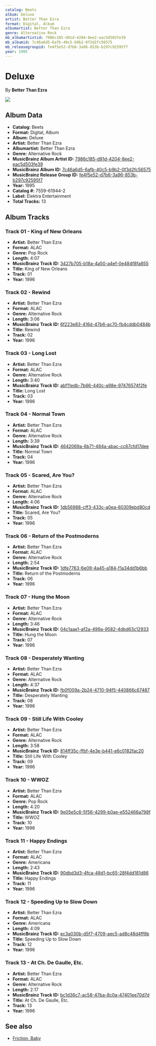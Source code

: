 ```yaml
---
catalog: Beets
album: Deluxe
artist: Better Than Ezra
format: Digital, Album
albumartist: Better Than Ezra
genre: Alternative Rock
mb_albumartistid: 7986c185-d91d-4204-8ee2-eac5d503fe39
mb_albumid: 7c46a6d5-6afb-40c5-b9b2-0f3d2fc56575
mb_releasegroupid: fe4f5e52-d7b6-3a96-853b-b297c92595f7
year: 1995
---
```


# Deluxe

By **Better Than Ezra**

![](../../assets/beetscovers/Better_Than_Ezra-Deluxe.jpg)

## Album Data

- **Catalog:** Beets
- **Format:** Digital, Album
- **Album:** Deluxe
- **Artist:** Better Than Ezra
- **Albumartist:** Better Than Ezra
- **Genre:** Alternative Rock
- **MusicBrainz Album Artist ID:** [7986c185-d91d-4204-8ee2-eac5d503fe39](https://musicbrainz.org/artist/7986c185-d91d-4204-8ee2-eac5d503fe39)
- **MusicBrainz Album ID:** [7c46a6d5-6afb-40c5-b9b2-0f3d2fc56575](https://musicbrainz.org/release/7c46a6d5-6afb-40c5-b9b2-0f3d2fc56575)
- **MusicBrainz Release Group ID:** [fe4f5e52-d7b6-3a96-853b-b297c92595f7](https://musicbrainz.org/release-group/fe4f5e52-d7b6-3a96-853b-b297c92595f7)
- **Year:** 1995
- **Catalog #:** 7559-61944-2
- **Label:** Elektra Entertainment
- **Total Tracks:** 13

## Album Tracks

### Track 01 - King of New Orleans

- **Artist:** Better Than Ezra
- **Format:** ALAC
- **Genre:** Pop Rock
- **Length:** 4:07
- **MusicBrainz Track ID:** [3427b705-b18a-4a50-a4ef-0e484f8fa855](https://musicbrainz.org/recording/3427b705-b18a-4a50-a4ef-0e484f8fa855)
- **Title:** King of New Orleans
- **Track:** 01
- **Year:** 1996

### Track 02 - Rewind

- **Artist:** Better Than Ezra
- **Format:** ALAC
- **Genre:** Alternative Rock
- **Length:** 3:06
- **MusicBrainz Track ID:** [6f223e83-416d-47b6-ac70-fb4cddb0484b](https://musicbrainz.org/recording/6f223e83-416d-47b6-ac70-fb4cddb0484b)
- **Title:** Rewind
- **Track:** 02
- **Year:** 1996

### Track 03 - Long Lost

- **Artist:** Better Than Ezra
- **Format:** ALAC
- **Genre:** Alternative Rock
- **Length:** 3:40
- **MusicBrainz Track ID:** [abf11edb-7b66-440c-a98e-97476574f2fe](https://musicbrainz.org/recording/abf11edb-7b66-440c-a98e-97476574f2fe)
- **Title:** Long Lost
- **Track:** 03
- **Year:** 1996

### Track 04 - Normal Town

- **Artist:** Better Than Ezra
- **Format:** ALAC
- **Genre:** Alternative Rock
- **Length:** 3:39
- **MusicBrainz Track ID:** [4642069a-6b71-484a-abac-cc67cfd17dee](https://musicbrainz.org/recording/4642069a-6b71-484a-abac-cc67cfd17dee)
- **Title:** Normal Town
- **Track:** 04
- **Year:** 1996

### Track 05 - Scared, Are You?

- **Artist:** Better Than Ezra
- **Format:** ALAC
- **Genre:** Alternative Rock
- **Length:** 4:06
- **MusicBrainz Track ID:** [1db56988-cff3-433c-a0ea-60309ebd80cd](https://musicbrainz.org/recording/1db56988-cff3-433c-a0ea-60309ebd80cd)
- **Title:** Scared, Are You?
- **Track:** 05
- **Year:** 1996

### Track 06 - Return of the Postmoderns

- **Artist:** Better Than Ezra
- **Format:** ALAC
- **Genre:** Alternative Rock
- **Length:** 2:54
- **MusicBrainz Track ID:** [1dfe7763-6e09-4a45-a184-f1a34dd1b6bb](https://musicbrainz.org/recording/1dfe7763-6e09-4a45-a184-f1a34dd1b6bb)
- **Title:** Return of the Postmoderns
- **Track:** 06
- **Year:** 1996

### Track 07 - Hung the Moon

- **Artist:** Better Than Ezra
- **Format:** ALAC
- **Genre:** Alternative Rock
- **Length:** 3:46
- **MusicBrainz Track ID:** [04c1aae1-af2a-499a-9582-4dbd63c12933](https://musicbrainz.org/recording/04c1aae1-af2a-499a-9582-4dbd63c12933)
- **Title:** Hung the Moon
- **Track:** 07
- **Year:** 1996

### Track 08 - Desperately Wanting

- **Artist:** Better Than Ezra
- **Format:** ALAC
- **Genre:** Alternative Rock
- **Length:** 4:37
- **MusicBrainz Track ID:** [fb0f009a-2b24-4710-94f5-440866c67487](https://musicbrainz.org/recording/fb0f009a-2b24-4710-94f5-440866c67487)
- **Title:** Desperately Wanting
- **Track:** 08
- **Year:** 1996

### Track 09 - Still Life With Cooley

- **Artist:** Better Than Ezra
- **Format:** ALAC
- **Genre:** Alternative Rock
- **Length:** 3:58
- **MusicBrainz Track ID:** [814ff35c-ffbf-4e3e-b441-e6c0182fac20](https://musicbrainz.org/recording/814ff35c-ffbf-4e3e-b441-e6c0182fac20)
- **Title:** Still Life With Cooley
- **Track:** 09
- **Year:** 1996

### Track 10 - WWOZ

- **Artist:** Better Than Ezra
- **Format:** ALAC
- **Genre:** Pop Rock
- **Length:** 4:20
- **MusicBrainz Track ID:** [9e05e5c6-5f56-4299-b0ae-e552466a798f](https://musicbrainz.org/recording/9e05e5c6-5f56-4299-b0ae-e552466a798f)
- **Title:** WWOZ
- **Track:** 10
- **Year:** 1996

### Track 11 - Happy Endings

- **Artist:** Better Than Ezra
- **Format:** ALAC
- **Genre:** Americana
- **Length:** 2:43
- **MusicBrainz Track ID:** [90dbd3d3-4fca-48d1-bc65-28f4dd181d86](https://musicbrainz.org/recording/90dbd3d3-4fca-48d1-bc65-28f4dd181d86)
- **Title:** Happy Endings
- **Track:** 11
- **Year:** 1996

### Track 12 - Speeding Up to Slow Down

- **Artist:** Better Than Ezra
- **Format:** ALAC
- **Genre:** Americana
- **Length:** 4:09
- **MusicBrainz Track ID:** [ec3a030b-d5f7-4709-aec5-ad8c48d4ff9b](https://musicbrainz.org/recording/ec3a030b-d5f7-4709-aec5-ad8c48d4ff9b)
- **Title:** Speeding Up to Slow Down
- **Track:** 12
- **Year:** 1996

### Track 13 - At Ch. De Gaulle, Etc.

- **Artist:** Better Than Ezra
- **Format:** ALAC
- **Genre:** Alternative Rock
- **Length:** 2:17
- **MusicBrainz Track ID:** [bc1d36c7-ac58-47ba-8c0a-47401ee70d7d](https://musicbrainz.org/recording/bc1d36c7-ac58-47ba-8c0a-47401ee70d7d)
- **Title:** At Ch. De Gaulle, Etc.
- **Track:** 13
- **Year:** 1996


## See also

- [Friction, Baby](Friction__Baby.md)
